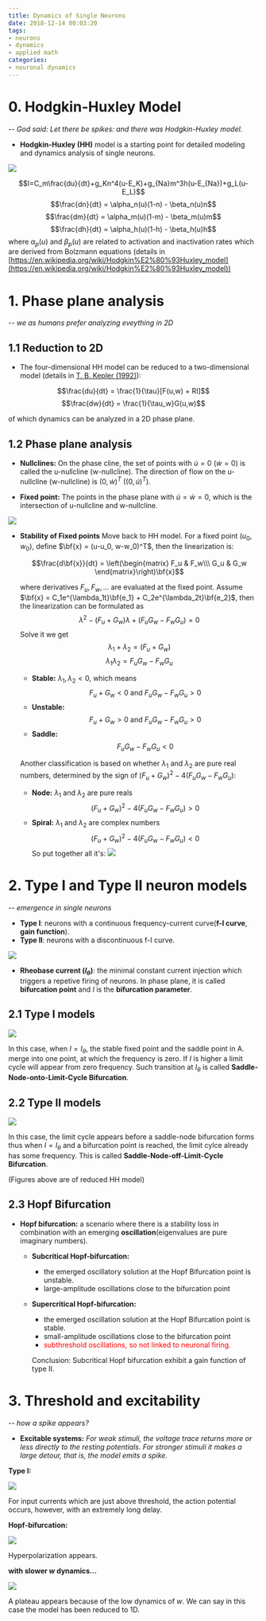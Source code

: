 ```yaml
---
title: Dynamics of Single Neurons
date: 2018-12-14 00:03:20
tags:
- neurons 
- dynamics
- applied math
categories: 
- neuronal dynamics
---
```


# 0. Hodgkin-Huxley Model


-- _God said: Let there be spikes: and there was Hodgkin-Huxley model._

- **Hodgkin-Huxley (HH)** model is a starting point for detailed modeling and dynamics analysis of single neurons. 

![](https://github.com/hengjiwang/hengjiwang.github.io/blob/hexo/blog_figures/HH.png)

$$I=C_m\frac{du}{dt}+g_Kn^4(u-E_K)+g_{Na}m^3h(u-E_{Na})+g_L(u-E_L)$$
$$\frac{dn}{dt} = \alpha_n(u)(1-n) - \beta_n(u)n$$
$$\frac{dm}{dt} = \alpha_m(u)(1-m) - \beta_m(u)m$$
$$\frac{dh}{dt} = \alpha_h(u)(1-h) - \beta_h(u)h$$
where $\alpha_p(u)$ and $\beta_p(u)$ are related to activation and inactivation rates which are derived from Bolzmann equations (details in [https://en.wikipedia.org/wiki/Hodgkin%E2%80%93Huxley_model](https://en.wikipedia.org/wiki/Hodgkin%E2%80%93Huxley_model))

# 1. Phase plane analysis

-- _we as humans prefer analyzing eveything in 2D_

## 1.1 Reduction to 2D

- The four-dimensional HH model can be reduced to a two-dimensional model (details in [T. B. Kepler (1992)](https://link.springer.com/article/10.1007/BF00197717)):

$$\frac{du}{dt} = \frac{1}{\tau}[F(u,w) + RI]$$
$$\frac{dw}{dt} = \frac{1}{\tau_w}G(u,w)$$

of which dynamics can be analyzed in a 2D phase plane.

## 1.2 Phase plane analysis

- **Nullclines:** On the phase cline, the set of points with $\dot{u}=0$ ($\dot{w}=0$) is called the u-nullcline (w-nullcline). The direction of flow on the u-nullcline (w-nullcline) is $(0, \dot{w})^T$ ($(0, \dot{u})^T$).

- **Fixed point:** The points in the phase plane with $\dot{u} = \dot{w} = 0$, which is the intersection of u-nullcline and w-nullcline. 

![](https://github.com/hengjiwang/hengjiwang.github.io/blob/hexo/blog_figures/phaseplane.png)

- **Stability of Fixed points**
  Move back to HH model. For a fixed point $(u_0, w_0)$, define $\bf{x} = (u-u_0, w-w_0)^T$, then the linearization is:

  $$\frac{d\bf{x}}{dt} = \left(\begin{matrix}
   F_u & F_w\\\ 
   G_u & G_w 
  \end{matrix}\right)\bf{x}$$

  where derivatives $F_u, F_w, ...$ are evaluated at the fixed point. 
  Assume $\bf{x} = C_1e^{\lambda_1t}\bf{e_1} + C_2e^{\lambda_2t}\bf{e_2}$, then the linearization can be formulated as 
  $$\lambda^2 -(F_u+G_w)\lambda +(F_uG_w - F_wG_u)=0$$
  Solve it we get $$\lambda_1+\lambda_2 = (F_u + G_w)$$ $$\lambda_1\lambda_2 = F_uG_w - F_wG_u$$
  - **Stable:** $\lambda_1, \lambda_2 < 0$, which means $$F_u+G_w < 0 \text{  and  } F_uG_w - F_wG_u>0$$
  - **Unstable:** 
    $$F_u+G_w > 0 \text{  and  } F_uG_w - F_wG_u>0$$
  - **Saddle:** 
    $$F_uG_w -F_wG_u < 0$$

  Another classification is based on whether $\lambda_1$ and $\lambda_2$ are pure real numbers, determined by the sign of $(F_u+G_w)^2 - 4(F_uG_w - F_wG_u)$:

  - **Node:** $\lambda_1$ and $\lambda_2$ are pure reals$$(F_u+G_w)^2 - 4(F_uG_w - F_wG_u) > 0$$
  - **Spiral:** $\lambda_1$ and $\lambda_2$ are complex numbers$$(F_u+G_w)^2 - 4(F_uG_w - F_wG_u) < 0$$
  So put together all it's: 
![](https://github.com/hengjiwang/hengjiwang.github.io/blob/hexo/blog_figures/stable.png)

# 2. Type I and Type II neuron models

-- _emergence in single neurons_
- **Type I**: neurons with a continuous frequency-current curve(**f-I curve**, **gain function**).
- **Type II**: neurons with a discontinuous f-I curve. 

![](https://github.com/hengjiwang/hengjiwang.github.io/blob/hexo/blog_figures/type12.png)

- **Rheobase current ($I_\theta$)**: the minimal constant current injection which triggers a repetive firing of neurons. In phase plane, it is called **bifurcation point** and $I$ is the **bifurcation parameter**.

## 2.1 Type I models
![](https://github.com/hengjiwang/hengjiwang.github.io/blob/hexo/blog_figures/typeI.png)



In this case, when $I=I_\theta$, the stable fixed point and the saddle point in A. merge into one point, at which the frequency is zero. If $I$ is higher a limit cycle will appear from zero frequency. Such transition at $I_\theta$ is called **Saddle-Node-onto-Limit-Cycle Bifurcation**.

## 2.2 Type II models

![](https://github.com/hengjiwang/hengjiwang.github.io/blob/hexo/blog_figures/typeII.png)

In this case, the limit cycle appears before a saddle-node bifurcation forms thus when $I=I_\theta$ and a bifurcation point is reached, the limit cylce already has some frequency. This is called **Saddle-Node-off-Limit-Cycle Bifurcation**.

(Figures above are of reduced HH model) 

## 2.3 Hopf Bifurcation

- **Hopf bifurcation:** a scenario where there is a stability loss in combination with an emerging **oscillation**(eigenvalues are pure imaginary numbers). 

  - **Subcritical Hopf-bifurcation:** 
    - the emerged oscillatory solution at the Hopf Bifurcation point is unstable. 
    - large-amplitude oscillations close to the bifurcation point

  - **Supercritical Hopf-bifurcation:** 
    - the emerged oscillation solution at the Hopf Bifurcation point is stable. 
    - small-amplitude oscillations close to the bifurcation point
    - <font color=red>subthreshold oscillations, so not linked to neuronal firing.</font>

    Conclusion: Subcritical Hopf bifurcation exhibit a gain function of type II.

# 3. Threshold and excitability

-- _how a spike appears?_

- **Excitable systems:** _For weak stimuli, the voltage trace returns more or less directly to the resting potentials. For stronger stimuli it makes a large detour, that is, the model emits a spike._

**Type I:**

![](https://github.com/hengjiwang/hengjiwang.github.io/blob/hexo/blog_figures/type1exc.png)

For input currents which are just above threshold, the action potential occurs, however, with an extremely long delay.

**Hopf-bifurcation:**

![](https://github.com/hengjiwang/hengjiwang.github.io/blob/hexo/blog_figures/hopfexc.png)

Hyperpolarization appears.

**with slower $w$ dynamics...**

![](https://github.com/hengjiwang/hengjiwang.github.io/blob/hexo/blog_figures/slowerw.png)

A plateau appears because of the low dynamics of $w$.
We can say in this case the model has been reduced to 1D. 